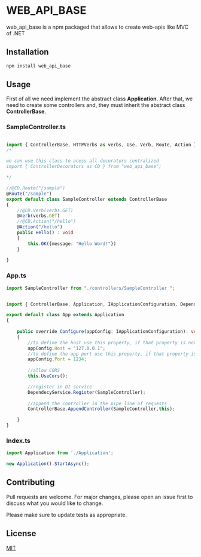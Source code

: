# WEB_API_BASE

web_api_base is a npm packaged that allows to create web-apis like MVC of .NET

## Installation



```bash
npm install web_api_base
```


## Usage

First of all we need implement the abstract class __Application__. 
After that, we need to create some controllers and, they must inherit  the abstract class __ControllerBase__.

### SampleController.ts

```typescript

import { ControllerBase, HTTPVerbs as verbs, Use, Verb, Route, Action } from "web_api_base";
/*

we can use this class to acess all decorators centralized
import { ControllerDecorators as CD } from "web_api_base";

*/

//@CD.Route("/sample")
@Route("/sample")
export default class SampleController extends ControllerBase
{   
    //@CD.Verb(verbs.GET)
    @Verb(verbs.GET)
    //@CD.Action("/hello")
    @Action("/hello")
    public Hello() : void
    {
        this.OK({message: "Hello Word!"})
    }
    
}
```

### App.ts

```typescript
import SampleController from "./controllers/SampleController ";


import { ControllerBase, Application, IApplicationConfiguration, DependecyService } from "web_api_base";

export default class App extends Application
{   
    
    public override Configure(appConfig: IApplicationConfiguration): void
    {      
        //to define the host use this property, if that property is not changed, the default value will be 0.0.0.0
        appConfig.Host = "127.0.0.1";
        //to define the app port use this property, if that property is not changed, the default value will be 5555
        appConfig.Port = 1234;  
       
        //allow CORS
        this.UseCors();

        //register in DI service
        DependecyService.Register(SampleController);  
    
        //append the controller in the pipe line of requests
        ControllerBase.AppendController(SampleController,this);  

    }  
}
```

### Index.ts

```typescript
import Application from './Application';

new Application().StartAsync();
```



## Contributing

Pull requests are welcome. For major changes, please open an issue first
to discuss what you would like to change.

Please make sure to update tests as appropriate.

## License

[MIT](https://choosealicense.com/licenses/mit/)